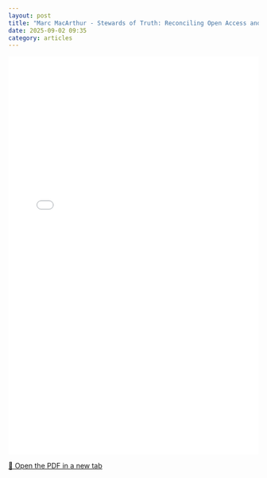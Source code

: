 ```yaml
---
layout: post
title: "Marc MacArthur - Stewards of Truth: Reconciling Open Access and Christian Faith"
date: 2025-09-02 09:35
category: articles
---
```


<iframe 
    src="{{ '/assets/articles/Marc-MacArthur/Marc-MacArthur-Stewards-of-Truth-Reconciling-Open-Access-and-Christian-Faith.pdf' | relative_url }}" 
    width="100%" 
    height="800px" 
    style="border: none;">
</iframe>

<p>
    <a href="{{ '/assets/articles/Marc-MacArthur/Marc-MacArthur-Stewards-of-Truth-Reconciling-Open-Access-and-Christian-Faith.pdf' | relative_url }}" target="_blank">
        📄 Open the PDF in a new tab
    </a>
</p>
